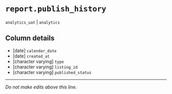# `report.publish_history`
`analytics_uat` | `analytics`

## Column details
* [date]      `calendar_date`
* [date]      `created_at`
* [character varying] `type`
* [character varying] `listing_id`
* [character varying] `published_status`

-------------------------------------------------------------------------------
*Do not make edits above this line.*
